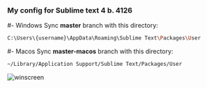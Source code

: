 ### My config for Sublime text 4 b. 4126

#- Windows 
Sync **master** branch with this directory:

```sh
C:\Users\{username}\AppData\Roaming\Sublime Text\Packages\User
```

#- Macos 
Sync **master-macos** branch with this directory:

```sh
~/Library/Application Support/Sublime Text/Packages/User
```


![winscreen](https://sun9-51.userapi.com/impg/d-8Vs3W7qPV91T1wNak_Odl1RcltiQZ97YR3OA/gnYBYu03frg.jpg?size=1891x1029&quality=96&sign=561d6a1ee8fa43a6660488ca859550fc&type=album)
